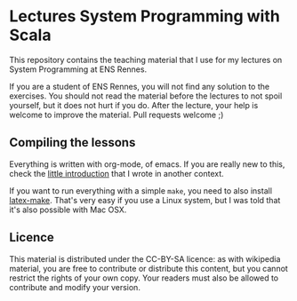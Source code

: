 # Lectures **System Programming with Scala**

This repository contains the teaching material that I use for my
lectures on System Programming at ENS Rennes.

If you are a student of ENS Rennes, you will not find any solution to
the exercises. You should not read the material before the lectures to
not spoil yourself, but it does not hurt if you do. After the lecture,
your help is welcome to improve the material. Pull requests welcome ;)

## Compiling the lessons

Everything is written with org-mode, of emacs. If you are really new
to this, check the [little introduction](http://people.irisa.fr/Martin.Quinson/Research/Students/Methodo/)
that I wrote in another context.

If you want to run everything with a simple ```make```, you need to
also install [latex-make](https://www.ctan.org/pkg/latex-make). That's
very easy if you use a Linux system, but I was told that it's also
possible with Mac OSX. 

## Licence

This material is distributed under the CC-BY-SA licence: as with
wikipedia material, you are free to contribute or distribute this
content, but you cannot restrict the rights of your own copy. Your
readers must also be allowed to contribute and modify your version.